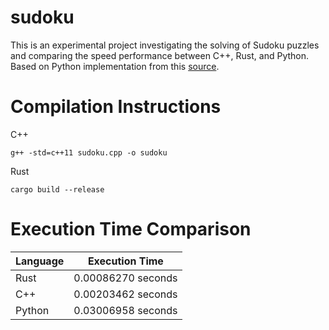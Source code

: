 # sudoku

This is an experimental project investigating the solving of Sudoku puzzles and comparing the speed performance between C++, Rust, and Python.
Based on Python implementation from this [source](https://gist.github.com/syphh/62e6140361feb2d7196f2cb050c987b3). 

# Compilation Instructions
C++
```
g++ -std=c++11 sudoku.cpp -o sudoku
```

Rust
```
cargo build --release
```

# Execution Time Comparison
Language | Execution Time
-------- | --------------
Rust     | 0.00086270 seconds
C++      | 0.00203462 seconds
Python   | 0.03006958 seconds
